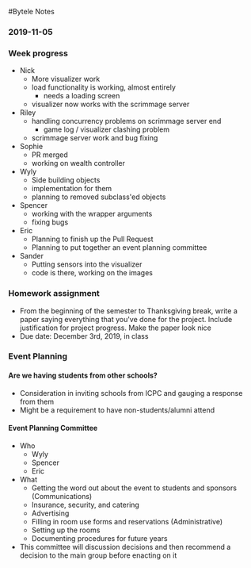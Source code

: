 #Bytele Notes### 2019-11-05### Week progress- Nick	- More visualizer work	- load functionality is working, almost entirely		- needs a loading screen	- visualizer now works with the scrimmage server- Riley	- handling concurrency problems on scrimmage server end		- game log / visualizer clashing problem	- scrimmage server work and bug fixing- Sophie	- PR merged	- working on wealth controller- Wyly	- Side building objects	- implementation for them	- planning to removed subclass'ed objects- Spencer	- working with the wrapper arguments	- fixing bugs- Eric	- Planning to finish up the Pull Request	- Planning to put together an event planning committee- Sander	- Putting sensors into the visualizer	- code is there, working on the images### Homework assignment- From the beginning of the semester to Thanksgiving break, write a paper saying everything that you've done for the project. Include justification for project progress. Make the paper look nice- Due date: December 3rd, 2019, in class### Event Planning#### Are we having students from other schools?- Consideration in inviting schools from ICPC and gauging a response from them- Might be a requirement to have non-students/alumni attend#### Event Planning Committee- Who	- Wyly	- Spencer	- Eric- What	- Getting the word out about the event to students and sponsors (Communications)	- Insurance, security, and catering	- Advertising	- Filling in room use forms and reservations (Administrative)	- Setting up the rooms	- Documenting procedures for future years- This committee will discussion decisions and then recommend a decision to the main group before enacting on it
